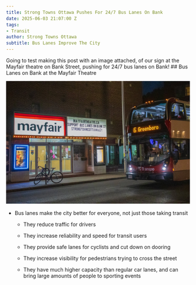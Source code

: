```yaml
---
title: Strong Towns Ottawa Pushes For 24/7 Bus Lanes On Bank
date: 2025-06-03 21:07:00 Z
tags:
- Transit
author: Strong Towns Ottawa
subtitle: Bus Lanes Improve The City
---
```


Going to test making this post with an image attached, of our sign at the Mayfair theatre on Bank Street, pushing for 24/7 bus lanes on Bank! ## Bus Lanes on Bank at the Mayfair Theatre 

![mayfairBusLanesOnBankStreetSignWithBusInFront.jpg](/uploads/mayfairBusLanesOnBankStreetSignWithBusInFront.jpg) 

* Bus lanes make the city better for everyone, not just those taking transit 

  * They reduce traffic for drivers 

  * They increase reliability and speed for transit users 

  * They provide safe lanes for cyclists and cut down on dooring 

  * They increase visibility for pedestrians trying to cross the street 

  * They have much higher capacity than regular car lanes, and can bring large amounts of people to sporting events